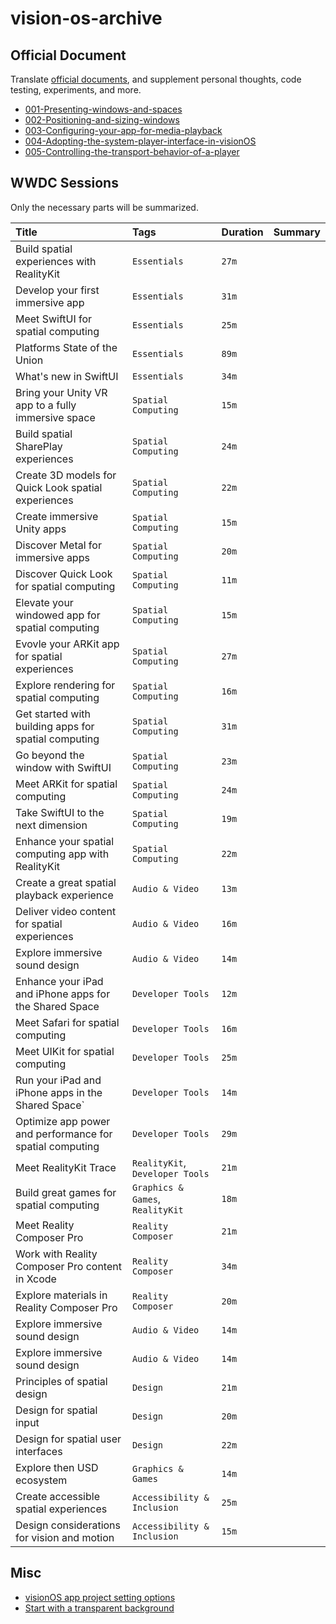 # vision-os-archive

## Official Document
Translate [official documents](https://developer.apple.com/documentation/visionos), and supplement personal thoughts, code testing, experiments, and more.

- [001-Presenting-windows-and-spaces](https://github.com/Taehyeon-Kim/vision-os-archive/blob/main/official-document/001-Presenting-windows-and-spaces.md)
- [002-Positioning-and-sizing-windows](https://github.com/Taehyeon-Kim/vision-os-archive/blob/main/official-document/002-Positioning-and-sizing-windows.md)
- [003-Configuring-your-app-for-media-playback](https://github.com/Taehyeon-Kim/vision-os-archive/blob/main/official-document/003-Configuring-your-app-for-media-playback.md)
- [004-Adopting-the-system-player-interface-in-visionOS](https://github.com/Taehyeon-Kim/vision-os-archive/blob/main/official-document/004-Adopting-the-system-player-interface-in-visionOS.md)
- [005-Controlling-the-transport-behavior-of-a-player](https://github.com/Taehyeon-Kim/vision-os-archive/blob/main/official-document/005-Controlling-the-transport-behavior-of-a-player.md)

## WWDC Sessions
Only the necessary parts will be summarized.

|Title|Tags|Duration|Summary|
|:--|:--|:--|:--|
|Build spatial experiences with RealityKit|`Essentials`|`27m`|
|Develop your first immersive app|`Essentials`|`31m`|
|Meet SwiftUI for spatial computing|`Essentials`|`25m`|
|Platforms State of the Union|`Essentials`|`89m`|
|What's new in SwiftUI|`Essentials`|`34m`|
|Bring your Unity VR app to a fully immersive space|`Spatial Computing`|`15m`|
|Build spatial SharePlay experiences|`Spatial Computing`|`24m`|
|Create 3D models for Quick Look spatial experiences|`Spatial Computing`|`22m`|
|Create immersive Unity apps|`Spatial Computing`|`15m`|
|Discover Metal for immersive apps|`Spatial Computing`|`20m`|
|Discover Quick Look for spatial computing|`Spatial Computing`|`11m`|
|Elevate your windowed app for spatial computing|`Spatial Computing`|`15m`|
|Evovle your ARKit app for spatial experiences|`Spatial Computing`|`27m`|
|Explore rendering for spatial computing|`Spatial Computing`|`16m`|
|Get started with building apps for spatial computing|`Spatial Computing`|`31m`|
|Go beyond the window with SwiftUI|`Spatial Computing`|`23m`|
|Meet ARKit for spatial computing|`Spatial Computing`|`24m`|
|Take SwiftUI to the next dimension|`Spatial Computing`|`19m`|
|Enhance your spatial computing app with RealityKit|`Spatial Computing`|`22m`|
|Create a great spatial playback experience|`Audio & Video`|`13m`|
|Deliver video content for spatial experiences|`Audio & Video`|`16m`|
|Explore immersive sound design|`Audio & Video`|`14m`|
|Enhance your iPad and iPhone apps for the Shared Space|`Developer Tools`|`12m`|
|Meet Safari for spatial computing|`Developer Tools`|`16m`|
|Meet UIKit for spatial computing|`Developer Tools`|`25m`|
|Run your iPad and iPhone apps in the Shared Space`|`Developer Tools`|`14m`|
|Optimize app power and performance for spatial computing|`Developer Tools`|`29m`|
|Meet RealityKit Trace|`RealityKit`, `Developer Tools`|`21m`|
|Build great games for spatial computing|`Graphics & Games`, `RealityKit`|`18m`|
|Meet Reality Composer Pro|`Reality Composer`|`21m`|
|Work with Reality Composer Pro content in Xcode|`Reality Composer`|`34m`|
|Explore materials in Reality Composer Pro|`Reality Composer`|`20m`|
|Explore immersive sound design|`Audio & Video`|`14m`|
|Explore immersive sound design|`Audio & Video`|`14m`|
|Principles of spatial design|`Design`|`21m`|
|Design for spatial input|`Design`|`20m`|
|Design for spatial user interfaces|`Design`|`22m`|
|Explore then USD ecosystem|`Graphics & Games`|`14m`|
|Create accessible spatial experiences|`Accessibility & Inclusion`|`25m`|
|Design considerations for vision and motion|`Accessibility & Inclusion`|`15m`|

## Misc
- [visionOS app project setting options](https://github.com/Taehyeon-Kim/vision-os-archive/blob/main/misc/001-project-setup.md)
- [Start with a transparent background](https://github.com/Taehyeon-Kim/vision-os-archive/blob/main/misc/002-Start-with-a-transparent-background.md)
